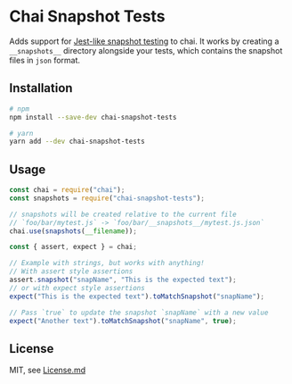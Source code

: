 # Chai Snapshot Tests

Adds support for [Jest-like snapshot testing](https://facebook.github.io/jest/docs/snapshot-testing.html)
to chai. It works by creating a `__snapshots__` directory alongside your tests,
which contains the snapshot files in `json` format.

## Installation

```bash
# npm
npm install --save-dev chai-snapshot-tests

# yarn
yarn add --dev chai-snapshot-tests
```

## Usage

```js
const chai = require("chai");
const snapshots = require("chai-snapshot-tests");

// snapshots will be created relative to the current file
// `foo/bar/mytest.js` -> `foo/bar/__snapshots__/mytest.js.json`
chai.use(snapshots(__filename));

const { assert, expect } = chai;

// Example with strings, but works with anything!
// With assert style assertions
assert.snapshot("snapName", "This is the expected text");
// or with expect style assertions
expect("This is the expected text").toMatchSnapshot("snapName");

// Pass `true` to update the snapshot `snapName` with a new value
expect("Another text").toMatchSnapshot("snapName", true);
```

## License

MIT, see [License.md](LICENSE.md)
